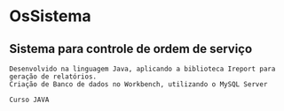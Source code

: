 # OsSistema
## Sistema para controle de ordem de serviço 

``` 
Desenvolvido na linguagem Java, aplicando a biblioteca Ireport para geração de relatórios.
Criação de Banco de dados no Workbench, utilizando o MySQL Server
``` 

```
Curso JAVA
```
